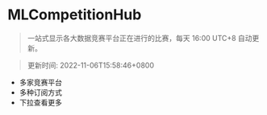 # MLCompetitionHub

> 一站式显示各大数据竞赛平台正在进行的比赛，每天 16:00 UTC+8 自动更新。
  
> 更新时间: 2022-11-06T15:58:46+0800 

* 多家竞赛平台
* 多种订阅方式
* 下拉查看更多